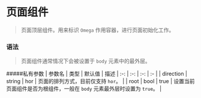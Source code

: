 # 页面组件
>  页面顶层组件。用来标识 `Omega` 作用容器，进行页面初始化工作。

### 语法
> 页面组件通常情况下会被设置于 `body` 元素中的最外层。

#####私有参数
| 参数名 | 类型 | 默认值 | 描述
| :-: | :-: | :-: | :- |
| direction  | string | hor | 页面的排列方式，目前仅支持 `hor`。 |
| root  | bool | true | 设置当前页面组件是否为根组件，一般在 `body` 元素最外层时设置为 `true`。 |
